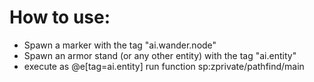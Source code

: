 # How to use:
- Spawn a marker with the tag "ai.wander.node"
- Spawn an armor stand (or any other entity) with the tag "ai.entity"
- execute as @e[tag=ai.entity] run function sp:zprivate/pathfind/main
